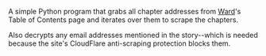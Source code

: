 A simple Python program that grabs all chapter addresses from [Ward](https://www.parahumans.net/)'s Table of Contents page and iterates over them to scrape the chapters.

Also decrypts any email addresses mentioned in the story--which is needed because the site's CloudFlare anti-scraping protection blocks them.